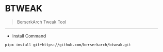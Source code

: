 # BTWEAK

> BerserkArch Tweak Tool

---

- Install Command

```bash
pipx install git+https://github.com/berserkarch/btweak.git
```
